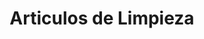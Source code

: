 ---
title: "Articulos de Limpieza"
url: /jose-leon-suarez/articulos-de-limpieza/
shop: Lebensmittel
---